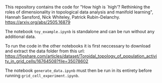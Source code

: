 This repository contains the code for "How high is `high'? Rethinking the roles of dimensionality in topological data analysis and manifold learning", Hannah Sansford, Nick Whiteley, Patrick Rubin-Delanchy. https://arxiv.org/abs/2505.16879

The notebook `toy_example.ipynb` is standalone and can be run without any additional data.

To run the code in the other notebooks it is first neccessary to download and extract the data folder from this url:
https://figshare.com/articles/dataset/Toroidal_topology_of_population_activity_in_grid_cells/16764508?file=35078602

The notebook `generate_data.ipynb` must then be run in its entirety before running `grid_cell_experiment.ipynb`.
